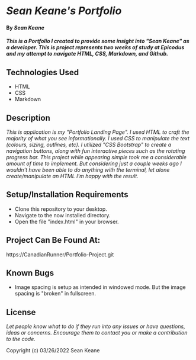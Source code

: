 # _Sean Keane's Portfolio_

#### By _**Sean Keane**_

#### _This is a Portfolio I created to provide some insight into "Sean Keane" as a developer.  This is project represents two weeks of study at Epicodus and my attempt to navigate HTML, CSS, Markdown, and Github._

## Technologies Used

* HTML
* CSS
* Markdown

## Description

_This is application is my "Portfolio Landing Page".  I used HTML to craft the majority of what you see informationally.  I used CSS to manipulate the text (colours, sizing, outlines, etc).  I utilized "CSS Bootstrap" to create a navigation buttons, along with fun interactive pieces such as the rotating progress bar.  This project while appearing simple took me a considerable amount of time to implement.  But considering just a couple weeks ago I wouldn't have been able to do anything with the terminal, let alone create/manipulate an HTML I'm happy with the result._

## Setup/Installation Requirements

* Clone this repository to your desktop.
* Navigate to the now installed directory.
* Open the file "index.html" in your browser.

## Project Can Be Found At:
https://CanadianRunner/Portfolio-Project.git

## Known Bugs

* Image spacing is setup as intended in windowed mode.  But the image spacing is "broken" in fullscreen.

## License

_Let people know what to do if they run into any issues or have questions, ideas or concerns.  Encourage them to contact you or make a contribution to the code._

Copyright (c) 03/26/2022 Sean Keane
